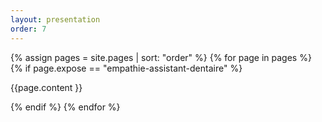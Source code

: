 ```yaml
---
layout: presentation
order: 7
---
```


{% assign pages = site.pages | sort: "order" %}
{% for page in pages %}
{% if page.expose == "empathie-assistant-dentaire" %}

<!-- page.content | markdownify -->
{{page.content }}

{% endif %}
{% endfor %}
